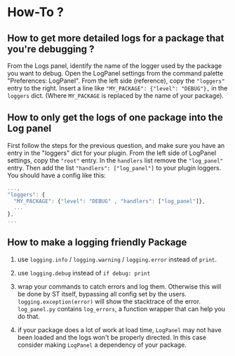 # How-To ?

## How to get more detailed logs for a package that you're debugging ?

From the Logs panel, identify the name of the logger used by the package you
want to debug. Open the LogPanel settings from the command palette
"Preferences: LogPanel". From the left side (reference), copy the `"loggers"`
entry to the right. Insert a line like `"MY_PACKAGE": {"level": "DEBUG"},` in
the `loggers` dict. (Where `MY_PACKAGE` is replaced by the name of your
package).


## How to only get the logs of one package into the Log panel

First follow the steps for the previous question, and make sure you have an entry in the "loggers" dict for your plugin. 
From the left side of LogPanel settings, copy the `"root"` entry. 
In the `handlers` list remove the `"log_panel"` entry.
Then add the list `"handlers": ["log_panel"]` to your plugin loggers.
You should have a config like this:

```js
...,
"loggers": {
  "MY_PACKAGE": {"level": "DEBUG" , "handlers": ["log_panel"]},
  ...
},
...
```

## How to make a logging friendly Package

1. use `logging.info` / `logging.warning` / `logging.error` instead of `print`.

2. use `logging.debug` instead of `if debug: print`

2. wrap your commands to catch errors and log them.
Otherwise this will be done by ST itself, bypassing all config set by the users.
`logging.exception(error)` will show the stacktrace of the error.
`log_panel.py` contains `log_errors`,
a function wrapper that can help you do that.

3. if your package does a lot of work at load time,
`LogPanel` may not have been loaded
and the logs won't be properly directed.
In this case consider making
`LogPanel` a dependency of your package.
